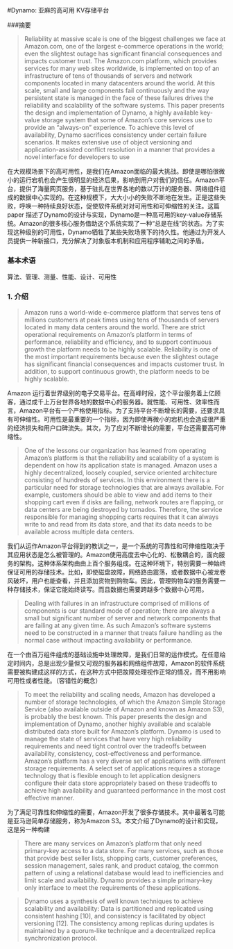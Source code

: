 #Dynamo: 亚麻的高可用 KV存储平台

###摘要

> Reliability at massive scale is one of the biggest challenges we face at Amazon.com, one of the largest e-commerce operations in the world; even the slightest outage has significant financial consequences and impacts customer trust. The Amazon.com platform, which provides services for many web sites worldwide, is implemented on top of an infrastructure of tens of thousands of servers and network components located in many datacenters around the world. At this scale, small and large components fail continuously and the way persistent state is managed in the face of these failures drives the reliability and scalability of the software systems. This paper presents the design and implementation of Dynamo, a highly available key-value storage system that some of Amazon’s core services use to provide an “always-on” experience. To achieve this level of availability, Dynamo sacrifices consistency under certain failure scenarios. It makes extensive use of object versioning and application-assisted conflict resolution in a manner that provides a novel interface for developers to use

在大规模场景下的高可用性，是我们在Amazon面临的最大挑战。即使是哪怕很微小的运行宕机也会产生很明显的经济后果，影响到用户对我们的信任。Amazon平台，提供了海量网页服务，基于驻扎在世界各地的数以万计的服务器、网络组件组成的数据中心实现的。在这种规模下，大大小小的失败不断地在发生。正是这些失败，呼唤一种持续良好状态，促使软件系统对对可用性和可伸缩性的关注。这篇paper 描述了Dynamo的设计与实现，Dynamo是一种高可用的key-value存储系统。Amazon的很多核心服务借助这个系统实现了一种“总是在线”的状态。为了实现这种级别的可用性，Dynamo牺牲了某些失败场景下的持久性。他通过为开发人员提供一种新接口，充分解决了对象版本机制和应用程序辅助之间的矛盾。



### 基本术语

算法、管理、测量、性能、设计、可用性



### 1. 介绍

> Amazon runs a world-wide e-commerce platform that serves tens of millions customers at peak times using tens of thousands of servers located in many data centers around the world. There are strict operational requirements on Amazon’s platform in terms of performance, reliability and efficiency, and to support continuous growth the platform needs to be highly scalable. Reliability is one of the most important requirements because even the slightest outage has significant financial consequences and impacts customer trust. In addition, to support continuous growth, the platform needs to be highly scalable.

Amazon 运行着世界级别的电子交易平台。在高峰时段，这个平台服务着上亿顾客，通过成千上万台世界各地的数据中心的服务器。就性能、可用性、效率性而言，Amazon平台有一个严格使用指标。为了支持平台不断增长的需要，还要求具有可伸缩性。可用性是最重要的一个指标，因为即使再微小的宕机也会造成很严重的经济损失和用户口碑流失。其次，为了应对不断增长的需要，平台还需要高可伸缩性。

> One of the lessons our organization has learned from operating Amazon’s platform is that the reliability and scalability of a system is dependent on how its application state is managed. Amazon uses a highly decentralized, loosely coupled, service oriented architecture consisting of hundreds of services. In this environment there is a particular need for storage technologies that are always available. For example, customers should be able to view and add items to their shopping cart even if disks are failing, network routes are flapping, or data centers are being destroyed by tornados. Therefore, the service responsible for managing shopping carts requires that it can always write to and read from its data store, and that its data needs to be available across multiple data centers. 

我们从运作Amazon平台得到的教训之一，是一个系统的可靠性和可伸缩性取决于其应用状态是怎么被管理的。Amazon使用高度去中心化的、松散耦合的，面向服务的架构。这种体系架构由由上百个服务组成。在这种环境下，特别需要一种始终保证可用的存储技术。比如，即使磁盘故障，网络路由震荡，或者数据中心被龙卷风破坏，用户也能查看，并且添加货物到购物车。因此，管理购物车的服务需要一种存储技术，保证它能始终读写。而且数据也需要跨越多个数据中心可用。

> Dealing with failures in an infrastructure comprised of millions of components is our standard mode of operation; there are always a small but significant number of server and network components that are failing at any given time. As such Amazon’s software systems need to be constructed in a manner that treats failure handling as the normal case without impacting availability or performance. 

在一个由百万组件组成的基础设施中处理故障，是我们日常的运作模式。在任意给定时间内，总是出现少量但又可观的服务器和网络组件故障，Amazon的软件系统需要被构建成这样的方式，在这种方式中把故障处理视作正常的情况，而不用影响可用性或者性能。（容错性的概念）

> To meet the reliability and scaling needs, Amazon has developed a number of storage technologies, of which the Amazon Simple Storage Service (also available outside of Amazon and known as Amazon S3), is probably the best known. This paper presents the design and implementation of Dynamo, another highly available and scalable distributed data store built for Amazon’s platform. Dynamo is used to manage the state of services that have very high reliability requirements and need tight control over the tradeoffs between availability, consistency, cost-effectiveness and performance. Amazon’s platform has a very diverse set of applications with different storage requirements. A select set of applications requires a storage technology that is flexible enough to let application designers configure their data store appropriately based on these tradeoffs to achieve high availability and guaranteed performance in the most cost effective manner. 

为了满足可靠性和伸缩性的需要，Amazon开发了很多存储技术。其中最著名可能是亚马逊简单存储服务，称为Amazon S3。本文介绍了Dynamo的设计和实现，这是另一种构建



> There are many services on Amazon’s platform that only need primary-key access to a data store. For many services, such as those that provide best seller lists, shopping carts, customer preferences, session management, sales rank, and product catalog, the common pattern of using a relational database would lead to inefficiencies and limit scale and availability. Dynamo provides a simple primary-key only interface to meet the requirements of these applications. 





> Dynamo uses a synthesis of well known techniques to achieve scalability and availability: Data is partitioned and replicated using consistent hashing [10], and consistency is facilitated by object versioning [12]. The consistency among replicas during updates is maintained by a quorum-like technique and a decentralized replica synchronization protocol. 



